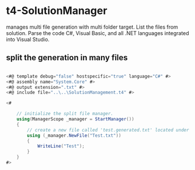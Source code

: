 # t4-SolutionManager
manages multi file generation with multi folder target. List the files from solution. Parse the code C#, Visual Basic, and all .NET languages integrated into Visual Studio.


## split the generation in many files
```c#

<#@ template debug="false" hostspecific="true" language="C#" #>
<#@ assembly name="System.Core" #>
<#@ output extension=".txt" #>
<#@ include file="..\..\SolutionManagement.t4" #>

<# 

	// initialize the split file manager. 
	using(ManagerScope _manager = StartManager())
	{  
		// create a new file called 'test.generated.txt' located under the script T4.
		using (_manager.NewFile("Test.txt"))
		{
			WriteLine("Test");
		}
  	}
#>

```
